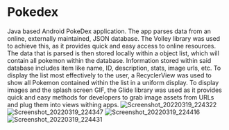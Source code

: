 # Pokedex
Java based Android PokeDex application.
The app parses data from an online, externally maintained, JSON database. The Volley library was used to achieve this, as it provides 
quick and easy access to online resources. The data that is parsed is then stored locally within a object list, which will contain all 
pokemon within the database. Information stored within said database includes item like name, ID, description, stats, image urls, etc.
To display the list most effectively to the user, a RecyclerView was used to show all Pokemon contained within the list in a uniform 
display. To display images and the splash screen GIF, the Glide library was used as it provides quick and easy methods for developers
to grab image assets from URLs and plug them into views withing apps. 
![Screenshot_20220319_224322](https://user-images.githubusercontent.com/43014273/159145994-612dd250-f6a8-4b46-9fc9-e67dfe8cb0b1.png)
![Screenshot_20220319_224347](https://user-images.githubusercontent.com/43014273/159145995-6fcf2a14-f9ce-4d9c-9212-4bb663df1c65.png)
![Screenshot_20220319_224416](https://user-images.githubusercontent.com/43014273/159145996-6d5e8f94-2965-465b-ba52-28035552106a.png)
![Screenshot_20220319_224431](https://user-images.githubusercontent.com/43014273/159145997-f3c37bbf-8c5d-49fe-abf9-a938bce734e0.png)
